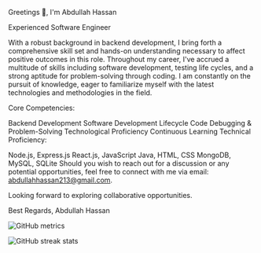 Greetings 👋, I'm Abdullah Hassan

Experienced Software Engineer

With a robust background in backend development, I bring forth a comprehensive skill set and hands-on understanding necessary to affect positive outcomes in this role. Throughout my career, I've accrued a multitude of skills including software development, testing life cycles, and a strong aptitude for problem-solving through coding. I am constantly on the pursuit of knowledge, eager to familiarize myself with the latest technologies and methodologies in the field.

Core Competencies:

Backend Development
Software Development Lifecycle
Code Debugging & Problem-Solving
Technological Proficiency
Continuous Learning
Technical Proficiency:

Node.js, Express.js
React.js, JavaScript
Java, HTML, CSS
MongoDB, MySQL, SQLite
Should you wish to reach out for a discussion or any potential opportunities, feel free to connect with me via email: abdullahhassan213@gmail.com.

Looking forward to exploring collaborative opportunities.

Best Regards,
Abdullah Hassan
  
  

![GitHub metrics](https://metrics.lecoq.io/abdullahhassan5)  

![GitHub streak stats](https://github-readme-streak-stats.herokuapp.com/?user=abdullahhassan5)  

